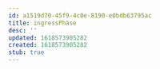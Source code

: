 ```yaml
---
id: a1519d70-45f9-4c0e-8190-e0bdb63795ac
title: ingressPhase
desc: ''
updated: 1618573905282
created: 1618573905282
stub: true
---
```


